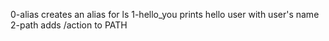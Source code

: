 0-alias creates an alias for ls
1-hello_you prints hello user with user's name
2-path adds /action to PATH
